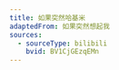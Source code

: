 ```yaml
---
title: 如果突然哈基米
adaptedFrom: 如果突然想起我
sources:
  - sourceType: bilibili
    bvid: BV1CjGEzqEMn
---
```

